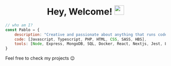 <h1 align="center">Hey, Welcome! <img src="https://raw.githubusercontent.com/MartinHeinz/MartinHeinz/master/wave.gif" alt="waving hand" width="30px"></h1>

```javascript
// who am I?
const Pablo = {
    description: "Creative and passionate about anything that runs code",
    code: [Javascript, Typescript, PHP, HTML, CSS, SASS, HBS],
    tools: [Node, Express, MongoDB, SQL, Docker, React, Nextjs, Jest, Laravel, Vue.js]
}
```
<p>Feel free to check my projects 😉</p>
